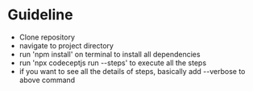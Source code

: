 # Guideline 
- Clone repository
- navigate to project directory
- run 'npm install' on terminal to install all dependencies
- run 'npx codeceptjs run --steps' to execute all the steps
- if you want to see all the details of steps, basically add --verbose to above command

